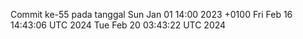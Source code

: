 Commit ke-55 pada tanggal Sun Jan 01 14:00 2023 +0100
Fri Feb 16 14:43:06 UTC 2024
Tue Feb 20 03:43:22 UTC 2024
